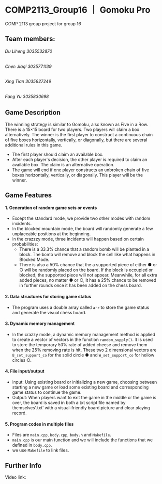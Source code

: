 # COMP2113_Group16 ｜ Gomoku Pro
COMP 2113 group project for group 16

## Team members:
###### Du Liheng 3035532870  
###### Chen Jiaqi 3035771139  
###### Xing Tian 3035827249  
###### Fang Yu 3035830698  

## Game Description

The winning strategy is similar to Gomoku, also known as Five in a Row.  
There is a 15×15 board for two players. Two players will claim a box alternatively. 
The winner is the first player to construct a continuous chain of five boxes horizontally, vertically, or diagonally, but there are several additional rules in this game.

  - The first player should claim an available box.
  - After each player's decision, the other player is required to claim an available box. The claim is an alternative operation.
  - The game will end if one player constructs an unbroken chain of five boxes horizontally, vertically, or diagonally. This player will be the winner.

## Game Features

#### 1. Generation of random game sets or events
  
  - Except the standard mode, we provide two other modes with random incidents.
  - In the blocked mountain mode, the board will randomly generate a few unplaceable positions at the beginning.
  - In the crazzzy mode, three incidents will happen based on certain probabilities:
    - There is a 33.3% chance that a random bomb will be planted in a block. The bomb will remove and block the cell like what happens in Blocked Mode.
    - There is also a 50% chance that the a supported piece of either ● or ○ will be randomly placed on the board. If the block is occupied or blocked, the supported piece will not appear. Meanwhile, for all extra added pieces, no matter ● or ○, it has a 25% chance to be removed in further rounds once it has been added on the chess board.



#### 2. Data structures for storing game status

  - The program uses a double array called `arr` to store the game status and generate the visual chess board.

#### 3. Dynamic memory management

  - In the crazzy mode, a dynamic memory management method is applied to create a vector of vectors in the function `random_supply()`. It is used to store the temporary 50% rate of added cheese and remove them when the 25% removing rate is hit. These two 2 dimensional vectors are `B_set_support_co` for the solid circle ● and `W_set_support_co` for hollow circles ○.

#### 4. File input/output 

  - Input: Using existing board or initializing a new game, choosing between starting a new game or load some existing board and corresponding game status to continue the game.
  - Output: When players want to exit the game in the middle or the game is over, the board is saved in both a txt script file named by themselves'.txt' with a visual-friendly board picture and clear playing record.
  
#### 5. Program codes in multiple files

  - Files are  `main.cpp`, `body.cpp`, `body.h` and `Makefile`. 
  - `main.cpp` is our main function and we will include the functions that we defined in `body.cpp`.
  - we use `Makefile` to link files.

## Further Info

Video link:

